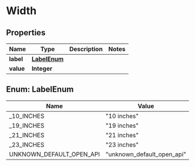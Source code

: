 

# Width


## Properties

| Name | Type | Description | Notes |
|------------ | ------------- | ------------- | -------------|
|**label** | [**LabelEnum**](#LabelEnum) |  |  |
|**value** | **Integer** |  |  |



## Enum: LabelEnum

| Name | Value |
|---- | -----|
| _10_INCHES | &quot;10 inches&quot; |
| _19_INCHES | &quot;19 inches&quot; |
| _21_INCHES | &quot;21 inches&quot; |
| _23_INCHES | &quot;23 inches&quot; |
| UNKNOWN_DEFAULT_OPEN_API | &quot;unknown_default_open_api&quot; |



